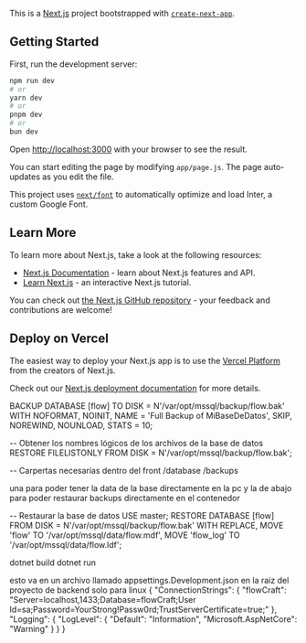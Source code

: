 This is a [Next.js](https://nextjs.org/) project bootstrapped with [`create-next-app`](https://github.com/vercel/next.js/tree/canary/packages/create-next-app).

## Getting Started

First, run the development server:

```bash
npm run dev
# or
yarn dev
# or
pnpm dev
# or
bun dev
```

Open [http://localhost:3000](http://localhost:3000) with your browser to see the result.

You can start editing the page by modifying `app/page.js`. The page auto-updates as you edit the file.

This project uses [`next/font`](https://nextjs.org/docs/basic-features/font-optimization) to automatically optimize and load Inter, a custom Google Font.

## Learn More

To learn more about Next.js, take a look at the following resources:

- [Next.js Documentation](https://nextjs.org/docs) - learn about Next.js features and API.
- [Learn Next.js](https://nextjs.org/learn) - an interactive Next.js tutorial.

You can check out [the Next.js GitHub repository](https://github.com/vercel/next.js/) - your feedback and contributions are welcome!

## Deploy on Vercel

The easiest way to deploy your Next.js app is to use the [Vercel Platform](https://vercel.com/new?utm_medium=default-template&filter=next.js&utm_source=create-next-app&utm_campaign=create-next-app-readme) from the creators of Next.js.

Check out our [Next.js deployment documentation](https://nextjs.org/docs/deployment) for more details.


BACKUP DATABASE [flow]
TO DISK = N'/var/opt/mssql/backup/flow.bak'
WITH NOFORMAT, NOINIT, NAME = 'Full Backup of MiBaseDeDatos', SKIP, NOREWIND, NOUNLOAD, STATS = 10;


-- Obtener los nombres lógicos de los archivos de la base de datos
RESTORE FILELISTONLY 
FROM DISK = N'/var/opt/mssql/backup/flow.bak';


-- Carpertas necesarias dentro del front
/database
/backups

una para poder tener la data de la base directamente en la pc 
y la de abajo para poder restaurar backups directamente en el contenedor

-- Restaurar la base de datos
USE master;
RESTORE DATABASE [flow]
FROM DISK = N'/var/opt/mssql/backup/flow.bak'
WITH REPLACE,
     MOVE 'flow' TO '/var/opt/mssql/data/flow.mdf',
     MOVE 'flow_log' TO '/var/opt/mssql/data/flow.ldf';

dotnet build
dotnet run

esto va en un archivo llamado appsettings.Development.json
en la raiz del proyecto de backend solo para linux 
{
  "ConnectionStrings": {
    "flowCraft": "Server=localhost,1433;Database=flowCraft;User Id=sa;Password=YourStrong!Passw0rd;TrustServerCertificate=true;"
  },
  "Logging": {
    "LogLevel": {
      "Default": "Information",
      "Microsoft.AspNetCore": "Warning"
    }
  }
}

